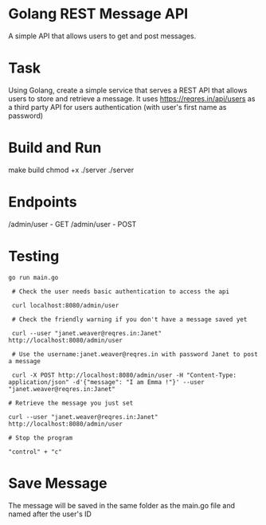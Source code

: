 # Golang REST Message API
A simple API that allows users to get and post messages. 

# Task

Using Golang, create a simple service that serves a REST API that allows users to store and retrieve a message. It uses https://reqres.in/api/users as a third party API for users authentication (with user's first name as password)


# Build and Run

make build
chmod +x ./server
./server

# Endpoints

/admin/user - GET
/admin/user - POST

# Testing

```
go run main.go

```

```
 # Check the user needs basic authentication to access the api
 
 curl localhost:8080/admin/user
 
 # Check the friendly warning if you don't have a message saved yet
 
 curl --user "janet.weaver@reqres.in:Janet" http://localhost:8080/admin/user
 
 # Use the username:janet.weaver@reqres.in with password Janet to post a message
 
 curl -X POST http://localhost:8080/admin/user -H "Content-Type: application/json" -d'{"message": "I am Emma !"}' --user "janet.weaver@reqres.in:Janet"

# Retrieve the message you just set

curl --user "janet.weaver@reqres.in:Janet" http://localhost:8080/admin/user

# Stop the program

"control" + "c"

```

# Save Message

The message will be saved in the same folder as the main.go file and named after the user's ID







 

